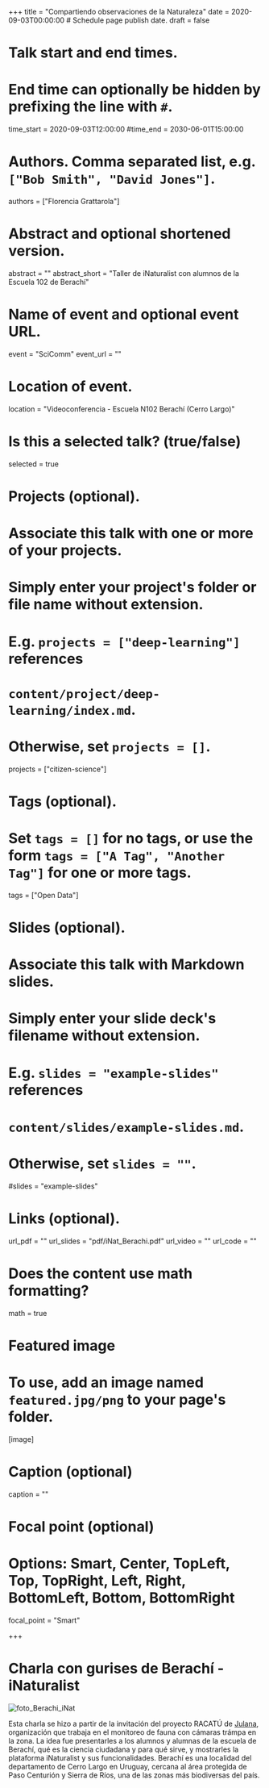 +++
title = "Compartiendo observaciones de la Naturaleza"
date = 2020-09-03T00:00:00  # Schedule page publish date.
draft = false

# Talk start and end times.
#   End time can optionally be hidden by prefixing the line with `#`.
time_start = 2020-09-03T12:00:00
#time_end = 2030-06-01T15:00:00

# Authors. Comma separated list, e.g. `["Bob Smith", "David Jones"]`.
authors = ["Florencia Grattarola"]

# Abstract and optional shortened version.
abstract = ""
abstract_short = "Taller de iNaturalist con alumnos de la Escuela 102 de Berachí"

# Name of event and optional event URL.
event = "SciComm"
event_url = ""

# Location of event.
location = "Videoconferencia - Escuela N102 Berachí (Cerro Largo)"

# Is this a selected talk? (true/false)
selected = true

# Projects (optional).
#   Associate this talk with one or more of your projects.
#   Simply enter your project's folder or file name without extension.
#   E.g. `projects = ["deep-learning"]` references 
#   `content/project/deep-learning/index.md`.
#   Otherwise, set `projects = []`.
projects = ["citizen-science"]

# Tags (optional).
#   Set `tags = []` for no tags, or use the form `tags = ["A Tag", "Another Tag"]` for one or more tags.
tags = ["Open Data"]

# Slides (optional).
#   Associate this talk with Markdown slides.
#   Simply enter your slide deck's filename without extension.
#   E.g. `slides = "example-slides"` references 
#   `content/slides/example-slides.md`.
#   Otherwise, set `slides = ""`.
#slides = "example-slides"

# Links (optional).
url_pdf = ""
url_slides = "pdf/iNat_Berachi.pdf"
url_video = ""
url_code = ""

# Does the content use math formatting?
math = true

# Featured image
# To use, add an image named `featured.jpg/png` to your page's folder. 
[image]
  # Caption (optional)
  caption = ""

  # Focal point (optional)
  # Options: Smart, Center, TopLeft, Top, TopRight, Left, Right, BottomLeft, Bottom, BottomRight
  focal_point = "Smart"
  
+++

# Charla con gurises de Berachí - iNaturalist

![foto_Berachi_iNat](https://pbs.twimg.com/media/EhFlgSHXsAEtNVB?format=jpg&name=large)

Esta charla se hizo a partir de la invitación del proyecto RACATÚ de [Julana](julana.org), organización que trabaja en el monitoreo de fauna con cámaras trámpa en la zona. La idea fue presentarles a los alumnos y alumnas de la escuela de Berachí, qué es la ciencia ciudadana y para qué sirve, y mostrarles la plataforma iNaturalist y sus funcionalidades. Berachí es una localidad del departamento de Cerro Largo en Uruguay, cercana al área protegida de Paso Centurión y Sierra de Ríos, una de las zonas más biodiversas del país.



